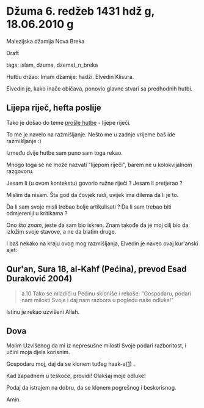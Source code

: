 Džuma 6. redžeb 1431 hdž g, 18.06.2010 g
==============================================================
Malezijska džamija Nova Breka

Draft

tags: islam, dzuma, dzemat_n_breka

Hutbu držao: Imam džamije: hadži. Elvedin Klisura.


Elvedin je, kako inače običava, ponovio glavne stvari sa predhodnih hutbi.

Lijepa riječ, hefta poslije
----------------------------

Tako je došao do teme [prošle hutbe](http://github.com/hernad/blog/blob/master/articles/dzuma-28-dzumade-l-uhra-1431.markdown) - lijepe riječi.

To me je navelo na razmišljanje. Nešto me u zadnje vrijeme baš ide razmišljanje :)

Između dvije hutbe sam puno sam toga rekao.

Mnogo toga se ne može nazvati "lijepom riječi", barem ne u kolokvijalnom razgovoru.

Jesam li (u ovom kontekstu) govorio ružne riječi ? Jesam li pretjerao ?

Mislim da nisam. Šta god da čovjek radi, uvijek ima dilema da li je to.

Da li sam svoje misli trebao bolje artikulisati ? Da li sam trebao biti odmjereniji u kritikama ?

Ono što *znam*, jeste da sam bio iskren. Znam takođe da je moj cilj bio da izložim svoje stavove, a ne da blatim druge.

I baš nekako na kraju ovog mog razmišljanja, Elvedin je naveo ovaj kur'anski ajet:

Qur'an, Sura 18, al-Kahf (Pećina), prevod Esad Duraković 2004)
---------------------------------------------------------------

> a.10 Tako se mladići u Pećinu skloniše i rekoše: "Gospodaru, podari nam milosti Svoje i daj nam razbora u pogledu naše odluke!"

Istinu je rekao uzvišeni Allah.


Dova
--------

Molim Uzvišenog da mi iz nepresušne milosti Svoje podari razboritost, i učini moja djela korisnim.

Gospodaru moj, daj da se klonem tuđeg haak-a([1]) . 

Kad zapadnem u teškoće, providi! Olakšaj moje odluke!

Podaj da istrajem na dobru, da se klonem pogrešnog i beskorisnog.

Amin.


[1]: http://github.com/hernad/blog/blob/master/articles/dzuma-6-redzeb-1431.markdown  "Haak - pravo, ono što nekome pripada"

